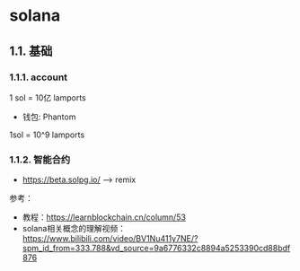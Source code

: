 # solana

## 1.1. 基础
### 1.1.1. account

1 sol = 10亿 lamports

+ 钱包: Phantom

1sol = 10^9 lamports


### 1.1.2. 智能合约

+ https://beta.solpg.io/ --> remix



参考：
+ 教程：https://learnblockchain.cn/column/53
+ solana相关概念的理解视频：https://www.bilibili.com/video/BV1Nu411y7NE/?spm_id_from=333.788&vd_source=9a6776332c8894a5253390cd88bdf876